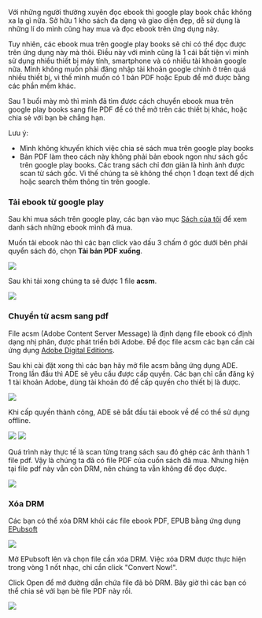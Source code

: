 Với những người thường xuyên đọc ebook thì google play book chắc không xa lạ gì nữa. Sở hữu 1 kho sách đa dạng và giao diện đẹp, dễ sử dụng là những lí do mình cũng hay mua và đọc ebook trên ứng dụng này.

Tuy nhiên, các ebook mua trên google play books sẽ chỉ có thể đọc được trên ứng dụng này mà thôi. Điều này với mình cũng là 1 cái bất tiện vì mình sử dụng nhiều thiết bị máy tính, smartphone và có nhiều tài khoản google nữa. Mình không muốn phải đăng nhập tài khoản google chính ở trên quá nhiều thiết bị, vì thế mình muốn có 1 bản PDF hoặc Epub để mở được bằng các phần mềm khác.

Sau 1 buổi mày mò thì mình đã tìm được cách chuyển ebook mua trên google play books sang file PDF để có thể mở trên các thiết bị khác, hoặc chia sẻ với bạn bè chẳng hạn.

Lưu ý:
- Mình không khuyến khích việc chia sẻ sách mua trên google play books
- Bản PDF làm theo cách này không phải bản ebook ngon như sách gốc trên google play books. Các trang sách chỉ đơn giản là hình ảnh được scan từ sách gốc. Vì thế chúng ta sẽ không thể chọn 1 đoạn text để dịch hoặc search thêm thông tin trên google.

### Tải ebook từ google play

Sau khi mua sách trên google play, các bạn vào mục [Sách của tôi](https://play.google.com/books) để xem danh sách những ebook mình đã mua.

Muốn tải ebook nào thì các bạn click vào dấu 3 chấm ở góc dưới bên phải quyển sách đó, chọn **Tải bản PDF xuống**.

![](https://images.viblo.asia/35edebba-4e75-42bc-aef9-5aa9549b4ae8.png)

Sau khi tải xong chúng ta sẽ được 1 file **acsm**.

![](https://images.viblo.asia/513ec623-34c1-47d4-888b-e5c5ade68240.png)

### Chuyển từ acsm sang pdf

File acsm (Adobe Content Server Message) là định dạng file ebook có định dạng nhị phân, được phát triển bởi Adobe. Để đọc file acsm các bạn cần cài ứng dụng [Adobe Digital Editions](https://www.adobe.com/solutions/ebook/digital-editions/download.html).

Sau khi cài đặt xong thì các bạn hãy mở file acsm bằng ứng dụng ADE. Trong lần đầu thì ADE sẽ yêu cầu được cấp quyền. Các bạn chỉ cần đăng ký 1 tài khoản Adobe, dùng tài khoản đó để cấp quyền cho thiết bị là được.

![](https://images.viblo.asia/194e92f3-550d-40cd-bc66-97d098aa4677.png)

Khi cấp quyền thành công, ADE sẽ bắt đầu tải ebook về để có thể sử dụng offline.

![](https://images.viblo.asia/5248fd13-65ea-4a9f-aafd-316ad3bea9ff.png)
![](https://images.viblo.asia/258c6d9c-c9b5-409f-ad1c-9ee8055fb837.png)

Quá trình này thực tế là scan từng trang sách sau đó ghép các ảnh thành 1 file pdf. Vậy là chúng ta đã có file PDF của cuốn sách đã mua. Nhưng hiện tại file pdf này vẫn còn DRM, nên chúng ta vẫn không để đọc được.

![](https://images.viblo.asia/e008524e-3b44-4aca-842d-b9d8cc3f2c4e.png)

### Xóa DRM

Các bạn có thể xóa DRM khỏi các file ebook PDF, EPUB bằng ứng dụng [EPubsoft](https://www.epubsoft.com/drm-removal.html) 

![](https://images.viblo.asia/55d70e10-3c0f-4f2d-93d2-48140aebd1a4.png)

Mở EPubsoft lên và chọn file cần xóa DRM. Việc xóa DRM được thực hiện trong vòng 1 nốt nhạc, chỉ cần click "Convert Now!".

Click Open để mở đường dẫn chứa file đã bỏ DRM. Bây giờ thì các bạn có thể chia sẻ với bạn bè file PDF này rồi.

![](https://images.viblo.asia/8f6930b7-410f-4e53-8303-7c15e3f29c2a.png)